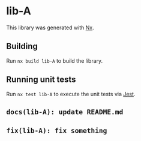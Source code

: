# lib-A

This library was generated with [Nx](https://nx.dev).

## Building

Run `nx build lib-A` to build the library.

## Running unit tests

Run `nx test lib-A` to execute the unit tests via [Jest](https://jestjs.io).

## `docs(lib-A): update README.md`
## `fix(lib-A): fix something`
